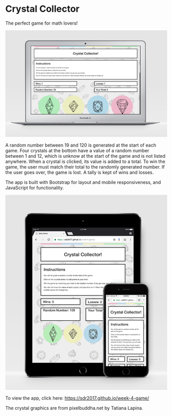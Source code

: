 # Crystal Collector

The perfect game for math lovers!

![desktop](assets/images/desktop.jpg) 

A random number between 19 and 120 is generated at the start of each game. Four crystals at the bottom have a value of a random number between 1 and 12, which is unknow at the start of the game and is not listed anywhere. When a crystal is clicked, its value is added to a total. To win the game, the user must match their total to the randomly generated number. If the user goes over, the game is lost. A tally is kept of wins and losses. 

The app is built with Bootstrap for layout and mobile responsiveness, and JavaScript for functionality.

![responsive](assets/images/responsive.jpg) 

To view the app, click here: https://sdr2017.github.io/week-4-game/

The crystal graphics are from pixelbuddha.net by Tatiana Lapina.